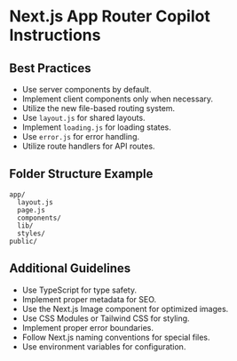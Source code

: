 # Next.js App Router Copilot Instructions

## Best Practices
- Use server components by default.
- Implement client components only when necessary.
- Utilize the new file-based routing system.
- Use `layout.js` for shared layouts.
- Implement `loading.js` for loading states.
- Use `error.js` for error handling.
- Utilize route handlers for API routes.

## Folder Structure Example
```
app/
  layout.js
  page.js
  components/
  lib/
  styles/
public/
```

## Additional Guidelines
- Use TypeScript for type safety.
- Implement proper metadata for SEO.
- Use the Next.js Image component for optimized images.
- Use CSS Modules or Tailwind CSS for styling.
- Implement proper error boundaries.
- Follow Next.js naming conventions for special files.
- Use environment variables for configuration.
